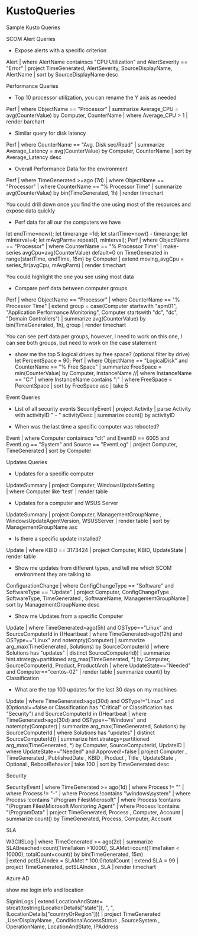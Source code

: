 # KustoQueries
Sample Kusto Queries

SCOM Alert Queries
-	Expose alerts with a specific criterion

Alert 
| where AlertName containscs "CPU Utilization" and AlertSeverity == "Error"
| project TimeGenerated, AlertSeverity, SourceDisplayName, AlertName 
| sort by SourceDisplayName desc

Performance Queries
-	Top 10 processor utilization, you can rename the Y axis as needed

Perf 
| where ObjectName == "Processor"
| summarize Average_CPU = avg(CounterValue) by Computer, CounterName 
| where Average_CPU > 1
| render barchart

-	Similar query for disk latency

Perf 
| where CounterName == "Avg. Disk sec/Read" 
| summarize Average_Latency = avg(CounterValue) by Computer, CounterName 
| sort by Average_Latency desc


-	Overall Performance Data for the environment

Perf
| where TimeGenerated >=ago (7d)
| where ObjectName == "Processor"
| where CounterName == "% Processor Time"
| summarize avg(CounterValue) by bin(TimeGenerated, 1h)
| render timechart

 
You could drill down once you find the one using most of the resources and expose data quickly

-	Perf data for all our the computers we have

let endTime=now();
let timerange =1d;
let startTime=now() - timerange;
let mInterval=4;
let mAvgParm= repeat(1, mInterval);
Perf
| where ObjectName == "Processor"
| where CounterName == "% Processor Time"
| make-series avgCpu=avg(CounterValue)  default=0 on TimeGenerated in range(startTime, endTime, 15m) by Computer
| extend moving_avgCpu = series_fir(avgCpu, mAvgParm) 
| render timechart

 
You could highlight the one you see using most data

-	Compare perf data between computer groups

Perf
| where ObjectName == "Processor"
| where CounterName == "% Processor Time"
| extend group = case(Computer startswith "apm01", "Application Performance Monitoring", Computer startswith "dc", "dc", "Domain Controllers")
| summarize avg(CounterValue) by bin(TimeGenerated, 1h), group
| render timechart


 
You can see perf data per groups, however, I need to work on this one, I can see both groups, but need to work on the case statement

-	show me the top 5 logical drives by free space? (optional filter by drive)
let PercentSpace = 90;
Perf
| where ObjectName == "LogicalDisk" and CounterName == "% Free Space"
| summarize FreeSpace = min(CounterValue) by Computer, InstanceName
//| where InstanceName == "C:"
| where InstanceName contains ":"
| where FreeSpace < PercentSpace
| sort by FreeSpace asc
| take 5

Event Queries
-	List of all security events
SecurityEvent
| project  Activity
| parse Activity with activityID " - " activityDesc
| summarize count() by activityID

-	When was the last time a specific computer was rebooted?

Event 
| where Computer containscs "clt" and  EventID == 6005 and EventLog == "System" and Source == "EventLog"
| project Computer, TimeGenerated 
| sort by Computer


Updates Queries
-	Updates for a specific computer

UpdateSummary
| project Computer, WindowsUpdateSetting  
 | where Computer  like 'test' 
 | render table

-	Updates for a computer and WSUS Server 

UpdateSummary
| project Computer, ManagementGroupName , WindowsUpdateAgentVersion, WSUSServer  | render table
| sort by ManagementGroupName asc 


-	Is there a specific update installed?

Update 
| where KBID == 3173424
| project Computer, KBID, UpdateState 
| render table

-	Show me updates from different types, and tell me which SCOM environment they are talking to 

ConfigurationChange 
| where ConfigChangeType == "Software" and SoftwareType == "Update" 
| project Computer, ConfigChangeType , SoftwareType, TimeGenerated , SoftwareName, ManagementGroupName
| sort by ManagementGroupName desc


 - Show me Updates from a specific Computer
 
 Update
| where TimeGenerated>ago(5h) and OSType=="Linux" and SourceComputerId in ((Heartbeat
| where TimeGenerated>ago(12h) and OSType=="Linux" and notempty(Computer)
| summarize arg_max(TimeGenerated, Solutions) by SourceComputerId
| where Solutions has "updates"
| distinct SourceComputerId))
| summarize hint.strategy=partitioned arg_max(TimeGenerated, *) by Computer, SourceComputerId, Product, ProductArch
| where UpdateState=~"Needed" and Computer=="centos-02"
| render table
| summarize count() by Classification

 - What are the top 100 updates for the last 30 days on my machines

Update
| where TimeGenerated>ago(30d) and OSType!="Linux" and (Optional==false or Classification has "Critical" or Classification has "Security") and SourceComputerId in ((Heartbeat
| where TimeGenerated>ago(30d) and OSType=~"Windows" and notempty(Computer)
| summarize arg_max(TimeGenerated, Solutions) by SourceComputerId
| where Solutions has "updates"
| distinct SourceComputerId))
| summarize hint.strategy=partitioned arg_max(TimeGenerated, *) by Computer, SourceComputerId, UpdateID
| where UpdateState=~"Needed" and Approved!=false
| project Computer  , TimeGenerated  , PublishedDate  , KBID  , Product  , Title  , UpdateState  , Optional  , RebootBehavior
| take 100
| sort by TimeGenerated desc



Security

SecurityEvent
| where TimeGenerated >= ago(1d) 
| where Process != "" 
| where Process != "-" 
| where Process !contains "\\windows\\system" 
| where Process !contains "\\Program Files\\Microsoft" 
| where Process !contains "\\Program Files\\Microsoft Monitoring Agent" 
| where Process !contains "\\ProgramData" 
| project TimeGenerated, Process , Computer, Account 
| summarize count() by TimeGenerated, Process, Computer, Account 


SLA

W3CIISLog
| where TimeGenerated >= ago(2d) 
| summarize SLABreached=count(TimeTaken >10000), SLAMet=count(TimeTaken < 10000), totalCount=count() by bin(TimeGenerated, 15m)  
| extend pctSLAIndex = SLAMet * 100.0/totalCount 
| extend SLA = 99
| project TimeGenerated, pctSLAIndex , SLA 
| render timechart 


Azure AD

show me login info and location

SigninLogs
| extend LocationAndState= strcat(tostring(LocationDetails["state"]), ", ",  (LocationDetails["countryOrRegion"])) 
| project TimeGenerated ,UserDisplayName , ConditionalAccessStatus ,  SourceSystem , OperationName, LocationAndState, IPAddress


